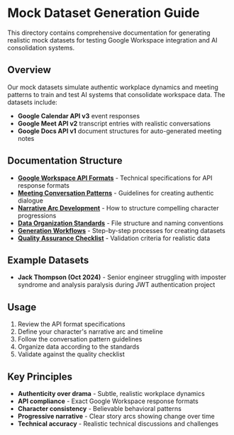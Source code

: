 # Mock Dataset Generation Guide

This directory contains comprehensive documentation for generating realistic mock datasets for testing Google Workspace integration and AI consolidation systems.

## Overview

Our mock datasets simulate authentic workplace dynamics and meeting patterns to train and test AI systems that consolidate workspace data. The datasets include:

- **Google Calendar API v3** event responses
- **Google Meet API v2** transcript entries with realistic conversations  
- **Google Docs API v1** document structures for auto-generated meeting notes

## Documentation Structure

- [**Google Workspace API Formats**](./google-workspace-api-formats.md) - Technical specifications for API response formats
- [**Meeting Conversation Patterns**](./meeting-conversation-patterns.md) - Guidelines for creating authentic dialogue
- [**Narrative Arc Development**](./narrative-arc-development.md) - How to structure compelling character progressions
- [**Data Organization Standards**](./data-organization-standards.md) - File structure and naming conventions
- [**Generation Workflows**](./generation-workflows.md) - Step-by-step processes for creating datasets
- [**Quality Assurance Checklist**](./quality-assurance-checklist.md) - Validation criteria for realistic data

## Example Datasets

- **Jack Thompson (Oct 2024)** - Senior engineer struggling with imposter syndrome and analysis paralysis during JWT authentication project

## Usage

1. Review the API format specifications
2. Define your character's narrative arc and timeline
3. Follow the conversation pattern guidelines
4. Organize data according to the standards
5. Validate against the quality checklist

## Key Principles

- **Authenticity over drama** - Subtle, realistic workplace dynamics
- **API compliance** - Exact Google Workspace response formats
- **Character consistency** - Believable behavioral patterns
- **Progressive narrative** - Clear story arcs showing change over time
- **Technical accuracy** - Realistic technical discussions and challenges